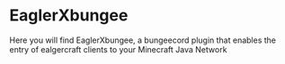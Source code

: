 # EaglerXbungee
Here you will find EaglerXbungee, a bungeecord plugin that enables the entry of ealgercraft clients to your Minecraft Java Network 